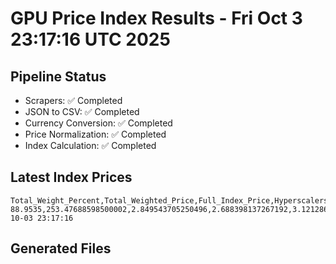 # GPU Price Index Results - Fri Oct  3 23:17:16 UTC 2025

## Pipeline Status
- Scrapers: ✅ Completed
- JSON to CSV: ✅ Completed
- Currency Conversion: ✅ Completed
- Price Normalization: ✅ Completed
- Index Calculation: ✅ Completed

## Latest Index Prices
```
Total_Weight_Percent,Total_Weighted_Price,Full_Index_Price,Hyperscalers_Only_Price,Non_Hyperscalers_Only_Price,Hyperscaler_Weight,Non_Hyperscaler_Weight,Calculation_Date
88.9535,253.47688598500002,2.849543705250496,2.688398137267192,3.1212869071526717,55.84,33.1135,2025-10-03 23:17:16
```

## Generated Files
```
```
